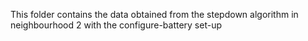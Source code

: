 This folder contains the data obtained from the stepdown algorithm in neighbourhood 2 with the configure-battery set-up
